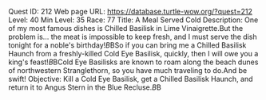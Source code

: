 Quest ID: 212
Web page URL: https://database.turtle-wow.org/?quest=212
Level: 40
Min Level: 35
Race: 77
Title: A Meal Served Cold
Description: One of my most famous dishes is Chilled Basilisk in Lime Vinaigrette.But the problem is... the meat is impossible to keep fresh, and I must serve the dish tonight for a noble's birthday!$B$BSo if you can bring me a Chilled Basilisk Haunch from a freshly-killed Cold Eye Basilisk, quickly, then I will owe you a king's feast!$B$BCold Eye Basilisks are known to roam along the beach dunes of northwestern Stranglethorn, so you have much traveling to do.And be swift!
Objective: Kill a Cold Eye Basilisk, get a Chilled Basilisk Haunch, and return it to Angus Stern in the Blue Recluse.$B$B<You must not release your spirit to succeed in this quest.>
